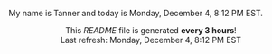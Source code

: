 My name is Tanner and today is Monday, December 4, 8:12 PM EST.

<p align="center">This <i>README</i> file is generated <b>every 3 hours</b>!</br>Last refresh: Monday, December 4, 8:12 PM EST<br /></p>
